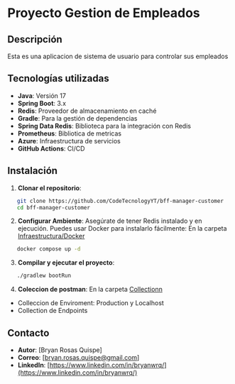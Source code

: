 # **Proyecto Gestion de Empleados**
## **Descripción**
Esta es una aplicacion de sistema de usuario para controlar sus empleados
## **Tecnologías utilizadas**
- **Java**: Versión 17
- **Spring Boot**:  3.x
- **Redis**: Proveedor de almacenamiento en caché
- **Gradle**: Para la gestión de dependencias
- **Spring Data Redis**: Biblioteca para la integración con Redis
- **Prometheus**: Bibliotica de metricas
- **Azure**: Infraestructura de servicios
- **GitHub Actions**: CI/CD

## **Instalación**
1. **Clonar el repositorio**:
``` bash
   git clone https://github.com/CodeTecnologyYT/bff-manager-customer
   cd bff-manager-customer
```
2. **Configurar Ambiente**: Asegúrate de tener Redis instalado y en ejecución. Puedes usar Docker para instalarlo fácilmente:
En la carpeta [Infraestructura/Docker](https://github.com/CodeTecnologyYT/bff-manager-customer/tree/main/infrastructure/docker)
``` bash
   docker compose up -d
```
3. **Compilar y ejecutar el proyecto**:
``` bash
   ./gradlew bootRun
```
4. **Coleccion de postman**:
En la carpeta [Collectionn](https://github.com/CodeTecnologyYT/bff-manager-customer/tree/main/collections)
- Colleccion de Enviroment: Production y Localhost
- Collection de Endpoints
## **Contacto**
- **Autor**: [Bryan Rosas Quispe]
- **Correo**: [bryan.rosas.quispe@gmail.com]
- **LinkedIn**: [https://www.linkedin.com/in/bryanwrq/](https://www.linkedin.com/in/bryanwrq/)